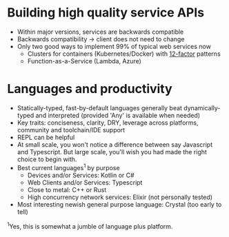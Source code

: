 # Building high quality service APIs
* Within major versions, services are backwards compatible
* Backwards compatibility -> client does not need to change
* Only two good ways to implement 99% of typical web services now
  * Clusters for containers (Kubernetes/Docker) with [12-factor](https://12factor.net/) patterns
  * Function-as-a-Service (Lambda, Azure)

# Languages and productivity
* Statically-typed, fast-by-default languages generally beat dynamically-typed and interpreted (provided 'Any' is available when needed)
* Key traits: conciseness, clarity, DRY, leverage across platforms, community and toolchain/IDE support
* REPL can be helpful
* At small scale, you won't notice a difference between say Javascript and Typescript. But large scale, you'll wish you had made the right choice to begin with.
* Best current languages<sup>1</sup> by purpose
  * Devices and/or Services: Kotlin or C#
  * Web Clients and/or Services: Typescript
  * Close to metal: C++ or Rust
  * High concurrency network services: Elixir (not personally tested)
* Most interesting newish general purpose language: Crystal (too early to tell)

<sup>1</sup>Yes, this is somewhat a jumble of language plus platform.
